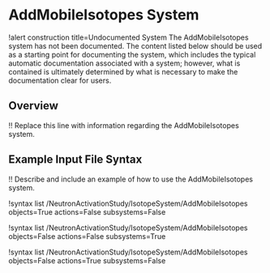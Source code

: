 # AddMobileIsotopes System

!alert construction title=Undocumented System
The AddMobileIsotopes system has not been documented. The content listed below should be used as a starting
point for documenting the system, which includes the typical automatic documentation associated with
a system; however, what is contained is ultimately determined by what is necessary to make the
documentation clear for users.

## Overview

!! Replace this line with information regarding the AddMobileIsotopes system.

## Example Input File Syntax

!! Describe and include an example of how to use the AddMobileIsotopes system.

!syntax list /NeutronActivationStudy/IsotopeSystem/AddMobileIsotopes objects=True actions=False subsystems=False

!syntax list /NeutronActivationStudy/IsotopeSystem/AddMobileIsotopes objects=False actions=False subsystems=True

!syntax list /NeutronActivationStudy/IsotopeSystem/AddMobileIsotopes objects=False actions=True subsystems=False
